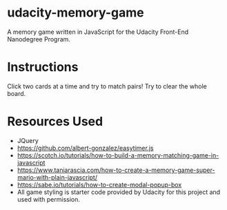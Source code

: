 # udacity-memory-game
A memory game written in JavaScript for the Udacity Front-End Nanodegree Program.

# Instructions
Click two cards at a time and try to match pairs! Try to clear the whole board.
# Resources Used
- JQuery
- https://github.com/albert-gonzalez/easytimer.js
- https://scotch.io/tutorials/how-to-build-a-memory-matching-game-in-javascript 
- https://www.taniarascia.com/how-to-create-a-memory-game-super-mario-with-plain-javascript/
- https://sabe.io/tutorials/how-to-create-modal-popup-box
- All game styling is starter code provided by Udacity for this project and used with permission.
